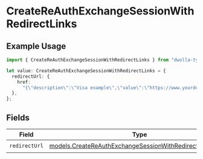 # CreateReAuthExchangeSessionWithRedirectLinks

## Example Usage

```typescript
import { CreateReAuthExchangeSessionWithRedirectLinks } from "dwolla-typescript";

let value: CreateReAuthExchangeSessionWithRedirectLinks = {
  redirectUrl: {
    href:
      "{\"description\":\"Visa example\",\"value\":\"https://www.yourdomain.com/iav-callback\"}",
  },
};
```

## Fields

| Field                                                                                                                        | Type                                                                                                                         | Required                                                                                                                     | Description                                                                                                                  |
| ---------------------------------------------------------------------------------------------------------------------------- | ---------------------------------------------------------------------------------------------------------------------------- | ---------------------------------------------------------------------------------------------------------------------------- | ---------------------------------------------------------------------------------------------------------------------------- |
| `redirectUrl`                                                                                                                | [models.CreateReAuthExchangeSessionWithRedirectRedirectUrl](../models/createreauthexchangesessionwithredirectredirecturl.md) | :heavy_check_mark:                                                                                                           | N/A                                                                                                                          |